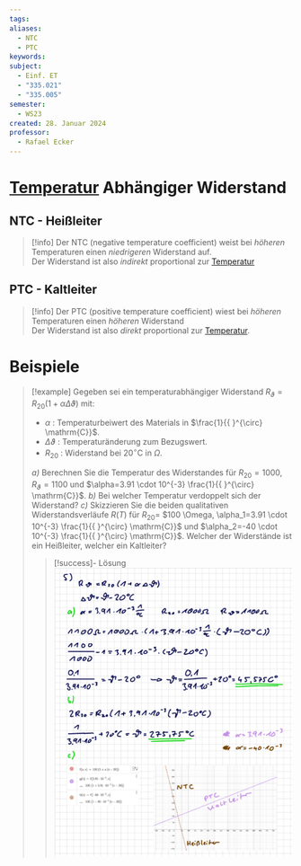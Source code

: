 ```yaml
---
tags: 
aliases:
  - NTC
  - PTC
keywords: 
subject:
  - Einf. ET
  - "335.021"
  - "335.005"
semester:
  - WS23
created: 28. Januar 2024
professor:
  - Rafael Ecker
---
```

 

# [Temperatur](../Physik/Temperatur%20und%20Teilchenmodell.md) Abhängiger Widerstand

## NTC - Heißleiter

> [!info] Der NTC (negative temperature coefficient) weist bei *höheren* Temperaturen einen *niedrigeren* Widerstand auf.  
> Der Widerstand ist also *indirekt* proportional zur [Temperatur](../Physik/Temperatur%20und%20Teilchenmodell.md) 

## PTC - Kaltleiter

> [!info] Der PTC (positive temperature coefficient) wiest bei *höheren* Temperaturen einen *höheren* Widerstand  
> Der Widerstand ist also *direkt* proportional zur [Temperatur](../Physik/Temperatur%20und%20Teilchenmodell.md).

# Beispiele

> [!example] Gegeben sei ein temperaturabhängiger Widerstand $R_{\vartheta}=R_{20}(1+\alpha \Delta \vartheta)$ mit:
>
> - $\alpha$ : Temperaturbeiwert des Materials in $\frac{1}{{ }^{\circ} \mathrm{C}}$.
> - $\Delta \vartheta$ : Temperaturänderung zum Bezugswert.
> - $R_{20}$ : Widerstand bei $20^{\circ} \mathrm{C}$ in $\Omega$.
> 
> *a)* Berechnen Sie die Temperatur des Widerstandes für $R_{20}=1000, R_{\vartheta}=1100$ und $\alpha=3.91 \cdot 10^{-3} \frac{1}{{ }^{\circ} \mathrm{C}}$.
> *b)* Bei welcher Temperatur verdoppelt sich der Widerstand?
> *c)* Skizzieren Sie die beiden qualitativen Widerstandsverläufe $R(T)$ für $R_{20}=$ $100 \Omega, \alpha_1=3.91 \cdot 10^{-3} \frac{1}{{ }^{\circ} \mathrm{C}}$ und $\alpha_2=-40 \cdot 10^{-3} \frac{1}{{ }^{\circ} \mathrm{C}}$.
> Welcher der Widerstände ist ein Heißleiter, welcher ein Kaltleiter?
> 
> > [!success]- Lösung  
> > ![](assets/TDRExample.png)